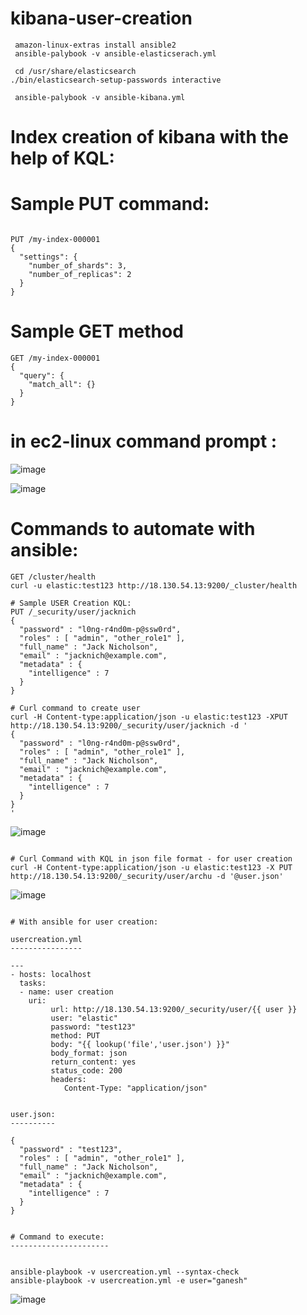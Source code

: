 # kibana-user-creation
```
 amazon-linux-extras install ansible2
 ansible-palybook -v ansible-elasticserach.yml
 
 cd /usr/share/elasticsearch
./bin/elasticsearch-setup-passwords interactive

 ansible-palybook -v ansible-kibana.yml
 ```

# Index creation of kibana with the help of KQL:

# Sample PUT command:

```

PUT /my-index-000001
{
  "settings": {
    "number_of_shards": 3,
    "number_of_replicas": 2
  }
}
```

# Sample GET method

```
GET /my-index-000001
{
  "query": {
    "match_all": {}
  }
}
```
# in ec2-linux command prompt :

![image](https://user-images.githubusercontent.com/54719289/117569875-97fb4100-b0bf-11eb-99e8-6ba8d7b5ad64.png)

![image](https://user-images.githubusercontent.com/54719289/117569906-cc6efd00-b0bf-11eb-9b8b-20b705af8468.png)


# Commands to automate with ansible:
```
GET /cluster/health
curl -u elastic:test123 http://18.130.54.13:9200/_cluster/health
```

```
# Sample USER Creation KQL:
PUT /_security/user/jacknich
{
  "password" : "l0ng-r4nd0m-p@ssw0rd",
  "roles" : [ "admin", "other_role1" ],
  "full_name" : "Jack Nicholson",
  "email" : "jacknich@example.com",
  "metadata" : {
    "intelligence" : 7
  }
}

# Curl command to create user
curl -H Content-type:application/json -u elastic:test123 -XPUT http://18.130.54.13:9200/_security/user/jacknich -d '
{
  "password" : "l0ng-r4nd0m-p@ssw0rd",
  "roles" : [ "admin", "other_role1" ],
  "full_name" : "Jack Nicholson",
  "email" : "jacknich@example.com",
  "metadata" : {
    "intelligence" : 7
  }
}
'
```
![image](https://user-images.githubusercontent.com/54719289/117687312-9446e780-b1af-11eb-8472-abd0d63128b8.png)

```

# Curl Command with KQL in json file format - for user creation
curl -H Content-type:application/json -u elastic:test123 -X PUT http://18.130.54.13:9200/_security/user/archu -d '@user.json'

```
![image](https://user-images.githubusercontent.com/54719289/117687685-edaf1680-b1af-11eb-9ceb-aaa2030721cb.png)

```

# With ansible for user creation:

usercreation.yml
----------------

---
- hosts: localhost
  tasks:
  - name: user creation
    uri:
         url: http://18.130.54.13:9200/_security/user/{{ user }}
         user: "elastic"
         password: "test123"
         method: PUT
         body: "{{ lookup('file','user.json') }}"
         body_format: json
         return_content: yes
         status_code: 200
         headers:
            Content-Type: "application/json"


user.json:
----------

{
  "password" : "test123",
  "roles" : [ "admin", "other_role1" ],
  "full_name" : "Jack Nicholson",
  "email" : "jacknich@example.com",
  "metadata" : {
    "intelligence" : 7
  }
}


# Command to execute:
----------------------


ansible-playbook -v usercreation.yml --syntax-check
ansible-playbook -v usercreation.yml -e user="ganesh"
```
![image](https://user-images.githubusercontent.com/54719289/117688135-69a95e80-b1b0-11eb-884b-66b50fd18e48.png)

